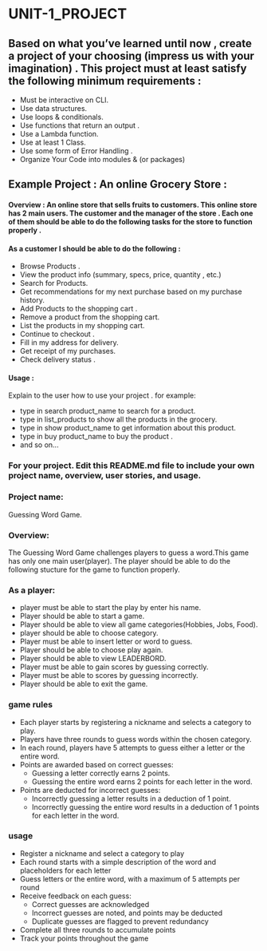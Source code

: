 # UNIT-1_PROJECT


## Based on what you’ve learned until now , create a project of your choosing (impress us with your imagination) . This project must at least satisfy the following minimum requirements :

- Must be interactive on CLI.
- Use data structures. 
- Use loops & conditionals.
- Use functions that return an output . 
- Use a Lambda function.
- Use at least 1 Class.
- Use some form of Error Handling .
- Organize Your Code into modules & (or packages)

## Example Project :  An online Grocery Store :

#### Overview : An online store that sells fruits to customers. This online store has 2 main users. The customer and the manager of the store . Each one of them should be able to do the following tasks for the store to function properly . 

#### As a customer I should be able to do the following :
- Browse  Products . 
- View the product info (summary, specs, price, quantity , etc.)
- Search for Products.
- Get recommendations for my next purchase based on my purchase history.
- Add Products to the shopping cart .
- Remove a product from the shopping cart.
- List the products in my shopping cart. 
- Continue to checkout . 
- Fill in my address for delivery.
- Get receipt of my purchases.
- Check delivery status . 



#### Usage :
 Explain to the user how to use your project . 
 for example:
 - type in search product_name to search for a product.
 - type in list_products to show all the products in the grocery.
 - type in show product_name to get information about this product.
 - type in buy product_name to buy the product . 
 - and so on...


### For your project. Edit this README.md file to include your own project name,  overview, user stories, and usage. 

### Project name:
Guessing Word Game.

### Overview: 
The Guessing Word Game challenges players to guess a word.This game has only one main user(player). The player should be able to do the following stucture for the game to function properly. 

### As a player: 
- player must be able to start the play by enter his name.
- Player should be able to start a game.
- Player should be able to view all game categories(Hobbies, Jobs, Food).
- player should be able to choose category.
- Player must be able to insert letter or word to guess.
- Player should be able to choose play again.
- Player should be able to view LEADERBORD.
- Player must be able to gain scores by guessing correctly.
- Player must be able to  scores by guessing incorrectly.
- Player should be able to exit the game.

### game rules
- Each player starts by registering a nickname and selects a category to play.
- Players have three rounds to guess words within the chosen category.
- In each round, players have 5 attempts to guess either a letter or the entire word.
- Points are awarded based on correct guesses:
    - Guessing a letter correctly earns 2 points.
    - Guessing the entire word earns 2 points for each letter in the word.
- Points are deducted for incorrect guesses:
    - Incorrectly guessing a letter results in a deduction of 1 point.
    - Incorrectly guessing the entire word results in a deduction of 1 points for each letter in the word.

### usage
- Register a nickname and select a category to play
- Each round starts with a simple description of the word and placeholders for each letter
- Guess letters or the entire word, with a maximum of 5 attempts per round
- Receive feedback on each guess:
    - Correct guesses are acknowledged
    - Incorrect guesses are noted, and points may be deducted
    - Duplicate guesses are flagged to prevent redundancy
- Complete all three rounds to accumulate points
- Track your points throughout the game